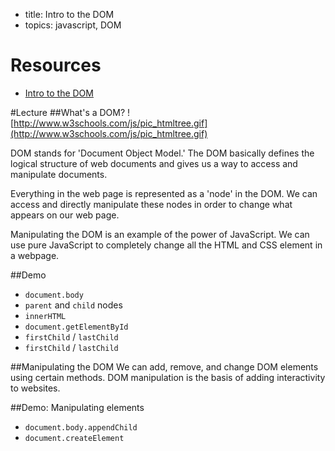 - title: Intro to the DOM
- topics: javascript, DOM

# Resources
- [Intro to the DOM](http://www.w3schools.com/js/js_htmldom.asp)

#Lecture
##What's a DOM?
![http://www.w3schools.com/js/pic_htmltree.gif](http://www.w3schools.com/js/pic_htmltree.gif)

DOM stands for 'Document Object Model.' The DOM basically defines the logical structure of web documents and gives us a way to access and manipulate documents.

Everything in the web page is represented as a 'node' in the DOM. We can access and directly manipulate these nodes in order to change what appears on our web page.

Manipulating the DOM is an example of the power of JavaScript. We can use pure JavaScript to completely change all the HTML and CSS element in a webpage.

##Demo
- `document.body`
- `parent` and `child` nodes
- `innerHTML`
- `document.getElementById`
- `firstChild` / `lastChild`
- `firstChild` / `lastChild`

##Manipulating the DOM
We can add, remove, and change DOM elements using certain methods. DOM manipulation is the basis of adding interactivity to websites.

##Demo: Manipulating elements
- `document.body.appendChild`
- `document.createElement`
